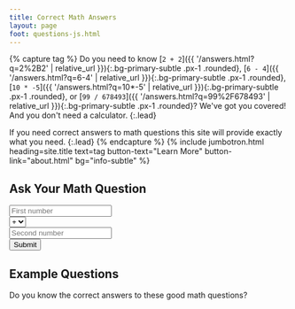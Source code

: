 ```yaml
---
title: Correct Math Answers
layout: page
foot: questions-js.html
---
```


{% capture tag %}
Do you need to know [`2 + 2`]({{ '/answers.html?q=2%2B2' | relative_url }}){:.bg-primary-subtle .px-1 .rounded}, [`6 - 4`]({{ '/answers.html?q=6-4' | relative_url }}){:.bg-primary-subtle .px-1 .rounded}, [`10 * -5`]({{ '/answers.html?q=10*-5' | relative_url }}){:.bg-primary-subtle .px-1 .rounded}, or [`99 / 678493`]({{ '/answers.html?q=99%2F678493' | relative_url }}){:.bg-primary-subtle .px-1 .rounded}? We've got you covered! And you don't need a calculator.
{:.lead}

If you need correct answers to math questions this site will provide exactly what you need.
{:.lead}
{% endcapture %}
{% include jumbotron.html heading=site.title text=tag button-text="Learn More" button-link="about.html" bg="info-subtle" %}

## Ask Your Math Question

<div class="p-3 mb-3">
    <form class="row g-3 align-items-center mb-4" id="mathForm" action="/answers.html" method="get">
    <div class="col-auto">
        <input type="number" class="form-control" id="number1" placeholder="First number" required>
    </div>
    <div class="col-auto">
        <select class="form-select" id="operator" required>
        <option value="+">+</option>
        <option value="-">−</option>
        <option value="*">×</option>
        <option value="/">/</option>
        </select>
    </div>
    <div class="col-auto">
        <input type="number" class="form-control" id="number2" placeholder="Second number" required>
    </div>
    <div class="col-auto">
        <button type="submit" class="btn btn-success">Submit</button>
    </div>
    </form>
</div>
<script>
document.getElementById('mathForm').addEventListener('submit', function(e) {
  e.preventDefault();
  const n1 = document.getElementById('number1').value;
  let op = document.getElementById('operator').value;
  // Use * for x and / for ÷ in query string
  if (op === '×') op = '*';
  if (op === '÷') op = '/';
  const n2 = document.getElementById('number2').value;
  const query = encodeURIComponent(`${n1}${op}${n2}`);
  window.location.href = `{{ '/answers.html' | relative_url }}?q=${query}`;
});
</script>

## Example Questions

Do you know the correct answers to these good math questions?

<div id="questionsdiv" class="mb-5"></div>


